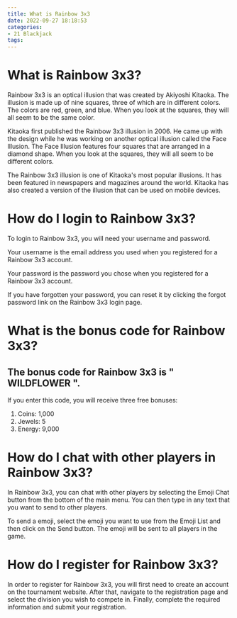 ```yaml
---
title: What is Rainbow 3x3
date: 2022-09-27 18:18:53
categories:
- 21 Blackjack
tags:
---
```



#  What is Rainbow 3x3?

Rainbow 3x3 is an optical illusion that was created by Akiyoshi Kitaoka. The illusion is made up of nine squares, three of which are in different colors. The colors are red, green, and blue. When you look at the squares, they will all seem to be the same color.

Kitaoka first published the Rainbow 3x3 illusion in 2006. He came up with the design while he was working on another optical illusion called the Face Illusion. The Face Illusion features four squares that are arranged in a diamond shape. When you look at the squares, they will all seem to be different colors.

The Rainbow 3x3 illusion is one of Kitaoka's most popular illusions. It has been featured in newspapers and magazines around the world. Kitaoka has also created a version of the illusion that can be used on mobile devices.

#  How do I login to Rainbow 3x3?

To login to Rainbow 3x3, you will need your username and password.

Your username is the email address you used when you registered for a Rainbow 3x3 account.

Your password is the password you chose when you registered for a Rainbow 3x3 account.

If you have forgotten your password, you can reset it by clicking the forgot password link on the Rainbow 3x3 login page.

#  What is the bonus code for Rainbow 3x3?

## The bonus code for Rainbow 3x3 is " WILDFLOWER ".

If you enter this code, you will receive three free bonuses:

1. Coins: 1,000
2. Jewels: 5
3. Energy: 9,000

#  How do I chat with other players in Rainbow 3x3?

In Rainbow 3x3, you can chat with other players by selecting the Emoji Chat button from the bottom of the main menu. You can then type in any text that you want to send to other players.

To send a emoji, select the emoji you want to use from the Emoji List and then click on the Send button. The emoji will be sent to all players in the game.

#  How do I register for Rainbow 3x3?

In order to register for Rainbow 3x3, you will first need to create an account on the tournament website. After that, navigate to the registration page and select the division you wish to compete in. Finally, complete the required information and submit your registration.